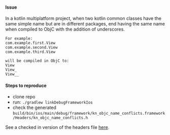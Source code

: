 #### Issue

In a kotlin multiplatform project, when two kotlin common classes have the same simple name 
but are in different packages, end having the same name when compiled to ObjC with the 
addition of underscores. 

```
For example:
com.example.first.View
com.example.second.View
com.example.third.View

will be compiled in ObjC to:
View
View_
View__
```

#### Steps to reproduce
- clone repo
- run: ```./gradlew linkDebugFrameworkIos```
- check the generated ```build/bin/ios/main/debug/framework/kn_objc_name_conflicts.framework/Headers/kn_objc_name_conflicts.h```

See a checked in version of the headers file [here](generated-headers.h).